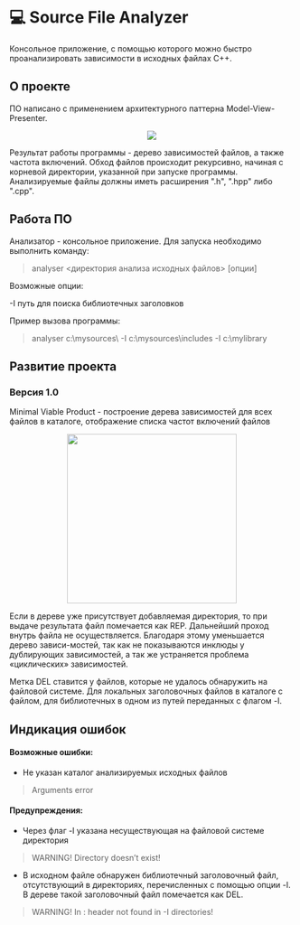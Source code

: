 # 💻 Source File Analyzer
Консольное приложение, с помощью которого можно быстро проанализировать зависимости в исходных файлах С++. 
## О проекте

ПО написано с применением архитектурного паттерна Model-View-Presenter.
<p align="center">
  <img src="https://github.com/RNOVOSELOV/sources_analyzer/blob/main/images/UML.svg"/>
</p>

Результат работы программы - дерево зависимостей файлов, а также частота включений. Обход файлов происходит рекурсивно, начиная с корневой директории, указанной при запуске программы. Анализируемые файлы должны иметь расширения ".h", ".hpp" либо ".cpp".

## Работа ПО
Анализатор - консольное приложение. Для запуска необходимо выполнить команду:
> analyser <директория анализа исходных файлов> [опции]

Возможные опции:

-I путь для поиска библиотечных заголовков

Пример вызова программы:
> analyser c:\mysources\ -I c:\mysources\includes -I c:\mylibrary

## Развитие проекта

### Версия 1.0

Minimal Viable Product - построение дерева зависимостей для всех файлов в каталоге, отображение списка частот включений файлов

<p align="center">
  <img src="https://github.com/RNOVOSELOV/sources_analyzer/blob/main/images/result_1.png" height="300"/>
</p>


Если в дереве уже присутствует добавляемая директория, то при выдаче результата файл помечается как REP. Дальнейший проход внутрь файла не осуществляется. 
Благодаря этому уменьшается дерево зависи-мостей, так как не показываются инклюды у дублирующих зависимостей, а так же устраняется проблема «циклических» зависимостей. 

Метка DEL ставится у файлов, которые не удалось обнаружить на файловой системе. Для локальных заголовочных файлов в каталоге с файлом, для библиотечных в одном из путей переданных с флагом -I.

## Индикация ошибок

#### Возможные ошибки:
- Не указан каталог анализируемых исходных файлов
> Arguments error

#### Предупреждения:
- Через флаг -I указана несуществующая на файловой системе директория 
> WARNING! Directory <directory path> doesn’t exist!
- В исходном файле обнаружен библиотечный заголовочный файл, отсутствующий в директориях, перечисленных с помощью опции -I. В дереве такой заголовочный файл помечается как DEL.
> WARNING! In <filename>: header <library header> not found in -I directories!
